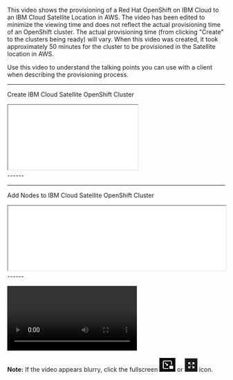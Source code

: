 This video shows the provisioning of a Red Hat OpenShift on IBM Cloud to an IBM Cloud Satellite Location in AWS. The video has been edited to minimize the viewing time and does not reflect the actual provisioning time of an OpenShift cluster. The actual provisioning time (from clicking "Create" to the clusters being ready) will vary. When this video was created, it took approximately 50 minutes for the cluster to be provisioned in the Satellite location in AWS.

Use this video to understand the talking points you can use with a client when describing the provisioning process.

-------
Create IBM Cloud Satellite OpenShift Cluster
<div>
   <iframe src="../../includes/ROKS-AWS-create-3node/index.html"></iframe>
</div>
------

-------
Add Nodes to IBM Cloud Satellite OpenShift Cluster
   <iframe src="../../includes/ROKS-AWS-add-nodes/index.html" width="100%" height="50%"></iframe>
------

![type:video](./_videos/IBMCloudSatellite-L3-DeployROKS-final.mp4)

**Note:** If the video appears blurry, click the fullscreen ![](_attachments/FullScreenVideo.png) or ![](_attachments/FullScreenVideo3.png) icon.
